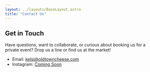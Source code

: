 ```yaml
---
layout: ../layouts/BaseLayout.astro
title: "Contact Us"
---
```


<section class="px-20 py-10">
  <h2 class="text-2xl font-semibold mb-4">Get in Touch</h2>
  <p class="mb-4">
    Have questions, want to collaborate, or curious about booking us for a private event?
    Drop us a line or find us at the market!
  </p>
  <ul class="space-y-2">
    <li>Email: <a href="mailto:kelsi@oldtowncheese.com" class="text-blue-600 underline">kelsi@oldtowncheese.com</a></li>
    <li>Instagram: <a href="" class="text-blue-600 underline">Coming Soon</a></li>
  </ul>
</section>
